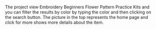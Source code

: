 The project view Embroidery Beginners Flower Pattern Practice Kits and you can filter the results by color by typing the color and then clicking on the search button. The picture in the top represents the home page and click for more shows more details about the item. 